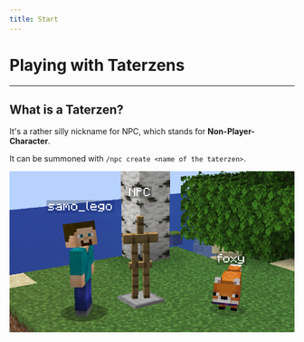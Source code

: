```yaml
---
title: Start
---
```


# Playing with Taterzens

---


## What is a Taterzen?

It's a rather silly nickname for NPC, which stands for **Non-Player-Character**.

It can be summoned with `/npc create <name of the taterzen>`.

![screenshot](../assets/img/main_background.png)